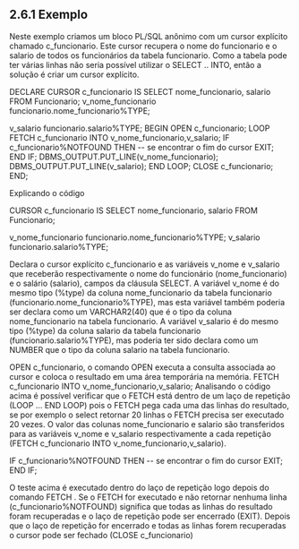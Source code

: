 ## 2.6.1 Exemplo
Neste exemplo criamos um bloco PL/SQL anônimo com um cursor explícito chamado c_funcionario. Este cursor recupera o nome do funcionario e o salario de todos os funcionários da tabela funcionario. Como a tabela pode ter várias linhas não seria possível utilizar o SELECT .. INTO, então a solução é criar um cursor explícito. 

DECLARE
CURSOR c_funcionario IS
SELECT nome_funcionario, salario FROM Funcionario;
v_nome_funcionario funcionario.nome_funcionario%TYPE;

v_salario funcionario.salario%TYPE;
BEGIN
OPEN c_funcionario;
LOOP
FETCH c_funcionario INTO v_nome_funcionario,v_salario;
IF c_funcionario%NOTFOUND
THEN -- se encontrar o fim do cursor
EXIT;
END IF;
DBMS_OUTPUT.PUT_LINE(v_nome_funcionario);
DBMS_OUTPUT.PUT_LINE(v_salario);
END LOOP;
CLOSE c_funcionario;
END;

Explicando o código
 
CURSOR c_funcionario IS
SELECT nome_funcionario, salario 
FROM Funcionario;

v_nome_funcionario funcionario.nome_funcionario%TYPE;
v_salario funcionario.salario%TYPE;

Declara o cursor explícito c_funcionario e as variáveis v_nome e v_salario que receberão respectivamente o nome do funcionário (nome_funcionario) e o salário (salario), campos da cláusula SELECT. A variável v_nome é do mesmo tipo (%type) da coluna nome_funcionario da tabela funcionario (funcionario.nome_funcionario%TYPE), mas esta variável também poderia ser declara como um VARCHAR2(40) que é o tipo da coluna nome_funcionario na tabela funcionario. A variável v_salario é do mesmo tipo (%type) da coluna salario da tabela funcionario (funcionario.salario%TYPE), mas poderia ter sido declara como um NUMBER que o tipo da coluna salario na tabela funcionario. 

OPEN c_funcionario, o comando OPEN executa a consulta associada ao cursor e coloca o resultado em uma área temporária na memória. 
FETCH c_funcionario INTO v_nome_funcionario,v_salario; Analisando o código acima é possível verificar que o FETCH está dentro de um laço de repetição (LOOP ... END LOOP) pois o FETCH pega cada uma das linhas do resultado, se por exemplo o select retornar 20 linhas o FETCH precisa ser executado 20 vezes. O valor das colunas nome_funcionario e salario são transferidos para as variáveis v_nome e v_salario respectivamente a cada repetição (FETCH c_funcionario INTO v_nome_funcionario,v_salario).

IF c_funcionario%NOTFOUND
THEN -- se encontrar o fim do cursor
EXIT;
END IF;

O teste acima é executado dentro do laço de repetição logo depois do comando FETCH . Se o FETCH for executado e não retornar nenhuma linha (c_funcionario%NOTFOUND) significa que todas as linhas do resultado foram recuperadas e o laço de repetição pode ser encerrado (EXIT).
Depois que o laço de repetição for encerrado e todas as linhas forem recuperadas o cursor pode ser fechado (CLOSE c_funcionario)